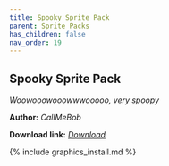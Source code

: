 ```yaml
---
title: Spooky Sprite Pack
parent: Sprite Packs
has_children: false
nav_order: 19
---
```


## Spooky Sprite Pack
*Woowooowooowwwooooo, very spoopy*

**Author:** *CallMeBob*

 **Download link:** *[Download](https://drive.google.com/file/d/1jNQ0FnWoXkFXlxmCfkbXWpWIlolgBnxY/view?usp=drivesdk)*

{% include graphics_install.md %}
